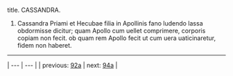 title. CASSANDRA.



1. Cassandra Priami et Hecubae filia in Apollinis fano ludendo lassa obdormisse dicitur; quam Apollo cum uellet comprimere, corporis copiam non fecit. ob quam rem Apollo fecit ut cum uera uaticinaretur, fidem non haberet.



---

| --- | --- |
| previous: [92a](../92a/) | next: [94a](../94a/) |